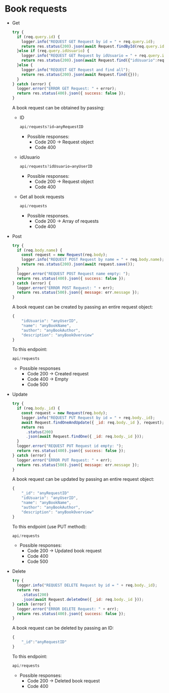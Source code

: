 # Book requests

- Get
    
    ```jsx
    try {
      if (req.query.id) {
        logger.info("REQUEST GET Request by id = " + req.query.id);
        return res.status(200).json(await Request.findById(req.query.id));
      }else if (req.query.idUsuario) {
        logger.info("REQUEST GET Request by idUsuario = " + req.query.idUsuario);
        return res.status(200).json(await Request.find({"idUsuario":req.query.idUsuario}));
      }else {
        logger.info("REQUEST GET Request and find all");
        return res.status(200).json(await Request.find({}));
      }
    } catch (error) {
      logger.error("ERROR GET Request: " + error);
      return res.status(400).json({ success: false });
    }
    ```
    
    A book request can be obtained by passing:
    
    - ID
        
        ```jsx
        api/requests?id=anyRequestID
        ```
        
        - Possible responses:
            - Code 200 → Request object
            - Code 400
    - idUsuario
        
        ```jsx
        api/requests?idUsuario=anyUserID
        ```
        
        - Possible responses:
            - Code 200 → Request object
            - Code 400
    - Get all book requests
        
        ```jsx
        api/requests
        ```
        
        - Possible responses.
            - Code 200 → Array of requests
            - Code 400
- Post
    
    ```jsx
    try {
      if (req.body.name) {
        const request = new Request(req.body);
        logger.info("REQUEST POST Request by name = " + req.body.name);
        return res.status(200).json(await request.save());
      }
      logger.error("REQUEST POST Request name empty: ");
      return res.status(400).json({ success: false });
    } catch (error) {
      logger.error("ERROR POST Request: " + err);
      return res.status(500).json({ message: err.message });
    }
    ```
    
    A book request can be created by passing an entire request object:
    
    ```jsx
    {
    	"idUsuario": "anyUserID",
    	"name": "anyBookName",
    	"author": "anyBookAuthor",
    	"description": "anyBookOverview"
    }
    ```
    
    To this endpoint:
    
    ```jsx
    api/requests
    ```
    
    - Possible responses
        - Code 200 → Created request
        - Code 400 → Empty
        - Code 500
- Update
    
    ```jsx
    try {
      if (req.body._id) {
        const request = new Request(req.body);
        logger.info("REQUEST PUT Request by id = " + req.body._id);
        await Request.findOneAndUpdate({ _id: req.body._id }, request);
        return res
          .status(200)
          .json(await Request.findOne({ _id: req.body._id }));
      }
      logger.error("REQUEST PUT Request id empty: ");
      return res.status(400).json({ success: false });
    } catch (error) {
      logger.error("ERROR PUT Request: " + err);
      return res.status(500).json({ message: err.message });
    }
    ```
    
    A book request can be updated by passing an entire request object:
    
    ```jsx
    {
    	"_id": "anyRequestID"
    	"idUsuario": "anyUserID",
    	"name": "anyBookName",
    	"author": "anyBookAuthor",
    	"description": "anyBookOverview"
    }
    ```
    
    To this endpoint (use PUT method):
    
    ```jsx
    api/requests
    ```
    
    - Possible responses:
        - Code 200 → Updated book request
        - Code 400
        - Code 500
- Delete
    
    ```jsx
    try {
      logger.info("REQUEST DELETE Request by id = " + req.body._id);
      return res
        .status(200)
        .json(await Request.deleteOne({ _id: req.body._id }));
    } catch (error) {
      logger.error("ERROR DELETE Request: " + err);
      return res.status(400).json({ success: false });
    }
    ```
    
    A book request can be deleted by passing an ID:
    
    ```jsx
    {
    	"_id":"anyRequestID"
    }
    ```
    
    To this endpoint:
    
    ```jsx
    api/requests
    ```
    
    - Possible responses:
        - Code 200 → Deleted book request
        - Code 400